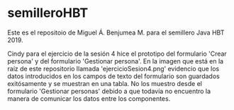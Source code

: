 # semilleroHBT
Este es el repositoio de Miguel Á. Benjumea M. para el semillero Java HBT 2019.

Cindy para el ejercicio de la sesión 4 hice el prototipo del formulario 'Crear persona' y del formulario 'Gestionar persona'. En la imagen que está en la raíz de este repositorio llamada 'ejercicioSesion4.png' evidencio que los datos introducidos en los campos de texto del formulario son guardados exitósamente y se muestran en una tabla. No los muestro desde el formulario 'Gestionar personas' debido a que todavía no encuentro la manera de comunicar los datos entre los componentes.
